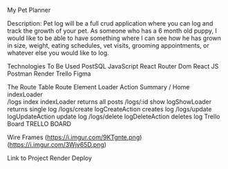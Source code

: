 My Pet Planner

Description:
Pet log will be a full crud application where you can log and track the growth of your pet. As someone who has a 6 month old puppy, I would like to be able to have something where I can see how he has grown in size, weight, eating schedules, vet visits, grooming appointments, or whatever else you would like to log.

Technologies To Be Used
PostSQL 
JavaScript 
React Router Dom 
React 
JS 
Postman
Render 
Trello 
Figma

The Route Table
Route	Element	Loader	Action	Summary
/	Home	indexLoader		
/logs	index	indexLoader		returns all posts
/logs/:id	show	logShowLoader		returns single log
/logs/create			logCreateAction	creates log
/logs/update			logUpdateAction	update log
/logs/delete			logDeleteAction	deletes log
Trello Board
TRELLO BOARD

Wire Frames
(https://i.imgur.com/9KTgnte.png) (https://i.imgur.com/3Wjv65D.png)

Link to Project
Render Deploy
